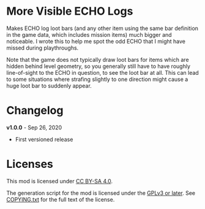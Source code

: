 More Visible ECHO Logs
======================

Makes ECHO log loot bars (and any other item using the same bar definition
in the game data, which includes mission items) much bigger and noticeable.
I wrote this to help me spot the odd ECHO that I might have missed during
playthroughs.

Note that the game does not typically draw loot bars for items which are
hidden behind level geometry, so you generally still have to have roughly
line-of-sight to the ECHO in question, to see the loot bar at all.  This
can lead to some situations where strafing slightly to one direction might
cause a huge loot bar to suddenly appear.

Changelog
=========

**v1.0.0** - Sep 26, 2020
 * First versioned release
 
Licenses
========

This mod is licensed under [CC BY-SA 4.0](https://creativecommons.org/licenses/by-sa/4.0/).

The generation script for the mod is licensed under the
[GPLv3 or later](https://www.gnu.org/licenses/quick-guide-gplv3.html).
See [COPYING.txt](../../COPYING.txt) for the full text of the license.

